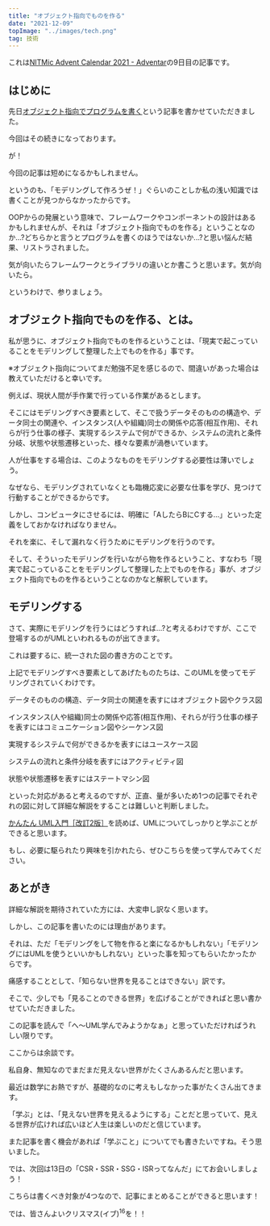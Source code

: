 ```yaml
---
title: "オブジェクト指向でものを作る"
date: "2021-12-09"
topImage: "../images/tech.png"
tag: 技術
---
```


これは[NITMic Advent Calendar 2021 - Adventar](https://adventar.org/calendars/6930)の9日目の記事です。
## はじめに
先日[オブジェクト指向でプログラムを書く](https://sayagi.net/posts/about-oop/)という記事を書かせていただきました。

今回はその続きになっております。

が！

今回の記事は短めになるかもしれません。

というのも、「モデリングして作ろうぜ！」ぐらいのことしか私の浅い知識では書くことが見つからなかったからです。

OOPからの発展という意味で、フレームワークやコンポーネントの設計はあるかもしれませんが、それは「オブジェクト指向でものを作る」ということなのか...?どちらかと言うとプログラムを書くのほうではないか...?と思い悩んだ結果、リストラされました。

気が向いたらフレームワークとライブラリの違いとか書こうと思います。気が向いたら。

というわけで、参りましょう。

## オブジェクト指向でものを作る、とは。
私が思うに、オブジェクト指向でものを作るということは、「現実で起こっていることをモデリングして整理した上でものを作る」事です。

※オブジェクト指向についてまだ勉強不足を感じるので、間違いがあった場合は教えていただけると幸いです。

例えば、現状人間が手作業で行っている作業があるとします。

そこにはモデリングすべき要素として、そこで扱うデータそのものの構造や、データ同士の関連や、インスタンス(人や組織)同士の関係や応答(相互作用)、それらが行う仕事の様子、実現するシステムで何ができるか、システムの流れと条件分岐、状態や状態遷移といった、様々な要素が渦巻いています。

人が仕事をする場合は、このようなものをモデリングする必要性は薄いでしょう。

なぜなら、モデリングされていなくとも臨機応変に必要な仕事を学び、見つけて行動することができるからです。

しかし、コンピュータにさせるには、明確に「AしたらBにCする...」といった定義をしておかなければなりません。

それを楽に、そして漏れなく行うためにモデリングを行うのです。

そして、そういったモデリングを行いながら物を作るということ、すなわち「現実で起こっていることをモデリングして整理した上でものを作る」事が、オブジェクト指向でものを作るということなのかなと解釈しています。

## モデリングする

さて、実際にモデリングを行うにはどうすれば...?と考えるわけですが、ここで登場するのがUMLといわれるものが出てきます。

これは要するに、統一された図の書き方のことです。

上記でモデリングすべき要素としてあげたものたちは、このUMLを使ってモデリングされていくわけです。

データそのものの構造、データ同士の関連を表すにはオブジェクト図やクラス図

インスタンス(人や組織)同士の関係や応答(相互作用)、それらが行う仕事の様子を表すにはコミュニケーション図やシーケンス図

実現するシステムで何ができるかを表すにはユースケース図

システムの流れと条件分岐を表すにはアクティビティ図

状態や状態遷移を表すにはステートマシン図

といった対応があると考えるのですが、正直、量が多いため1つの記事でそれぞれの図に対して詳細な解説をすることは難しいと判断しました。

[かんたん UML入門［改訂2版］](https://www.amazon.co.jp/dp/B073NX8K1L/ref=cm_sw_r_tw_dp_PF73E3620HZZC5TFEFZA)を読めば、UMLについてしっかりと学ぶことができると思います。

もし、必要に駆られたり興味を引かれたら、ぜひこちらを使って学んでみてください。

## あとがき

詳細な解説を期待されていた方には、大変申し訳なく思います。

しかし、この記事を書いたのには理由があります。

それは、ただ「モデリングをして物を作ると楽になるかもしれない」「モデリングにはUMLを使うといいかもしれない」といった事を知ってもらいたかったからです。

痛感することとして、「知らない世界を見ることはできない」訳です。

そこで、少しでも「見ることのできる世界」を広げることができればと思い書かせていただきました。

この記事を読んで「へ～UML学んでみようかなぁ」と思っていただければうれしい限りです。

ここからは余談です。

私自身、無知なのでまだまだ見えない世界がたくさんあるんだと思います。

最近は数学にお熱ですが、基礎的なのに考えもしなかった事がたくさん出てきます。

「学ぶ」とは、「見えない世界を見えるようにする」ことだと思っていて、見える世界が広ければ広いほど人生は楽しいのだと信じています。

また記事を書く機会があれば「学ぶこと」についてでも書きたいですね。そう思いました。

では、次回は13日の「CSR・SSR・SSG・ISRってなんだ」にてお会いしましょう！

こちらは書くべき対象が4つなので、記事にまとめることができると思います！

では、皆さんよいクリスマス(イブ)<sup>16</sup>を！！